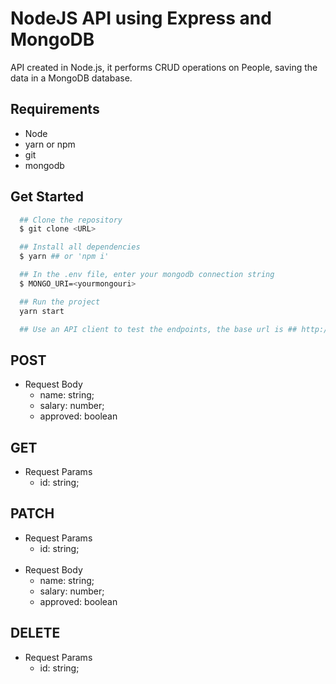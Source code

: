 # NodeJS API using Express and MongoDB
 
API created in Node.js, it performs CRUD operations on People, saving the data in a MongoDB database.  

## Requirements
 - Node
 - yarn or npm
 - git
 - mongodb

 ## Get Started
```bash
  ## Clone the repository
  $ git clone <URL>

  ## Install all dependencies
  $ yarn ## or 'npm i'

  ## In the .env file, enter your mongodb connection string
  $ MONGO_URI=<yourmongouri>

  ## Run the project
  yarn start 

  ## Use an API client to test the endpoints, the base url is ## http://localhost:3000/person 
```

## POST

- Request Body
    - name: string;
    - salary: number;
    - approved: boolean

## GET

- Request Params
    - id: string;

## PATCH    
- Request Params
    - id: string;
  <br>
- Request Body
    - name: string;
    - salary: number;
    - approved: boolean

## DELETE

- Request Params
    - id: string;